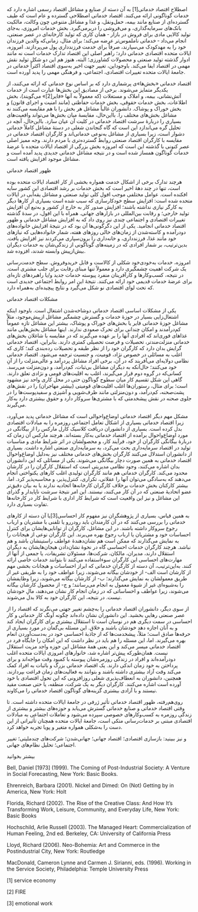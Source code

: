   اصطلاح اقتصاد خدماتی[1] به آن دسته از صنایع و مشاغل اقتصاد رسمی اشاره دارد که خدمات گوناگونی ارائه می‌کنند. اقتصاد خدماتی اصطلاحی گسترده و عام است که طیف گسترده‌ای از صنایع مانند بیمه، حمل‌و‌نقل، و غذا و مشاغل متنوعی چون وکالت، مالکیت بانک‌های سرمایه‌گذاری، و می‌فروشی را دربرمی‌گیرد. بخش خدمات امروزی، به‌جای تولید کالایی مادی برای فروش در بازار ‐ همان کاری که تولید کارخانه‌ای در عصر صنعتی، انجام می‌داد ‐ خدماتی ناملموس‌تر عرضه می‌کند؛ برای مثال، زمانی‌که والدین فرزندان خود را به مهدکودک می‌سپارند، صرفاً برای خدمت فرزندداری پول می‌پردازند. امروزه، ایالات متحده اقتصادی خدماتی دارد؛ راهبر اصلی این اقتصاد تدارک خدمات است نه مانند ادوار گذشته تولید صنعتی و محصولات کشاورزی؛ البته، هنوز هم این دو شکل تولید نقش مهمی در اقتصاد ایفا می‌کند. باوجوداین، تغییر جهت اخیر به‌سوی اقتصاد اکثراً خدماتی در جامعهٔ ایالات متحده تغییرات اقتصادی، اجتماعی، و فرهنگی مهمی را پدید آورده است.

 اقتصاد خدماتی «بخش‌ها»ی پرشماری دارد که بر اساس نوع خدماتی که ارائه‌ می‌کنند، از یکدیگر متمایز می‌شوند. برخی از مصادیق این بخش‌ها عبارت است از خدمات آتش‌نشانی، بیمه، و املاک و مستغلات (که معمولاً به آنها «فایر[2]» می‌گویند)، بخش اطلاعات، بخش خدمات حقوقی، بخش خدمات حفاظتی (مانند امنیت و اجرای قانون) و بخش خوراک و پوشاک. دانشوران غالباً مشاغل هر بخش را با هم مقایسه می‌کنند نه مشاغل بخش‌های مختلف را. بااین‌حال، مقایسۀ میان بخش‌ها می‌تواند واقعیت‌های بسیاری را دربارهٔ سرشت اقتصاد خدماتی در کلیت آن عیان سازد. بااین‌حال، آنچه در تحلیل گره می‌اندازد این است که گاه گنجاندن شغلی در دستۀ مشاغل کاملاً خدماتی دشوار است، زیرا بسیاری از مشاغل به‌نوعی خدماتی‌اند و کارگران اقتصاد خدماتی در مقایسه با کارگران اقتصاد صنعتی روابط گسترده‌تری با مردم دارند. وجه ممیز اصلی عصر کنونی با گذشته این است که امروزه بخش بزرگی از اقتصاد ایالات متحده با عرضۀ خدمات گوناگون همساز شده است و در نتیجه مشاغل خدماتی جدیدی پدید آمده است و مشاغل موجود افزایش یافته است.

 ظهور اقتصاد خدماتی

هرچند تدارک برخی از اشکال خدمت همواره بخشی از کار اقتصاد ایالات متحده بوده است، تنها در چند دههٔ اخیر است که بخش خدمات بر رشد اقتصادی این کشور سایه افکنده است. عوامل مختلفی موجب افول کلی تولید صنعتی و مشاغل یقه‌آبی در ایالات متحده شده است: افزایش سطح خودکارسازی که سبب شده است بسیاری از کارها دیگر به کارگر نیازی نداشته باشند؛ افزایش صدور کار به خارج از کشور و به‌تبع آن افزایش تولید خارجی؛ و رقابت بین‌المللی در بازارهای جهانی. همراه با این افول، در سدۀ گذشته تغییرات اقتصادی و اجتماعی چندی نیز روی داد که به افزایش مشاغل خدماتی و ظهور اقتصاد خدماتی انجامید. یکی از این دگرگونی‌ها آن بود که در نتیجۀ افزایش خانواده‌های دودرآمده و کاسته‌شدن از زمان‌های خالی روزهای هفته، شمار خانواده‌هایی که نیاز‌های خود مانند غذا، فرزندداری، و خانه‌داری را برون‌سپاری می‌کردند نیز افزایش یافت. بدین‌ترتیب، بر شمار افرادی که در زمینه‌های گوناگونی از زندگی‌شان به خدمات دیگران بیش‌ازپیش وابسته شدند، افزوده شد.

امروزه، خدمات به‌خودی‌خود شکلی از کالاست و قابل خریدوفروش. سطح خدمت‌رسانی یک شرکت اهمیت چشمگیری دارد و معمولاً تنها مبنای رقابت برای جلب مشتری است. در نتیجه، کسب‌و‌کارها و کارآفرینان منفرد پیوسته خدمات جدید و/یا راهبردهای تازه‌ای برای عرضۀ خدمات قدیمی خود ارائه می‌کنند. نتیجهٔ این امر روابط اجتماعی جدیدی است که تحت لوای اقتصادی نو شکل می‌گیرد و نتایج پیچیده‌ای به‌همراه دارد.

مشکلات اقتصاد خدماتی

یکی از مشکلات اساسی اقتصاد خدماتی دوشاخه‌شدن اشتغال است. باوجود اینکه اشتغال‌زایی بسیار در حوزۀ خدمات و گسترش چشمگیر مشاغل ازپیش‌موجود، مثلاً مشاغل حوزهٔ خدماتی فایر یا بخش‌های خوراک و پوشاک، بیشتر این مشاغل تازه عموماً کم‌درآمدند و امکان چندانی برای تحرک صعودی ندارند. اینها مشاغل بخش‌هایی مانند غذاهای فوری‌اند که افرادی آنها را بر عهده می‌گیرند که در مقایسه با شاغلان بخش‌های خدماتی منزلت‌مندتر، تحصیلات و فرصت تحصیلی کمتری دارند. بنابراین، اقتصاد خدماتی گرایش بدان دارد که کارگران خود را از نظر طبقه و تحصیلات رده‌بندی کند؛ کاری که اغلب به مسائلی در خصوص نژاد، قومیت، و جنسیت ترجمه می‌شود. اقتصاد خدماتی نظامی دولایه‌ای می‌آفریند که در آن، برخی افراد مشاغل پردرآمد و عالی‌منزلت را از آنِ خود می‌کنند؛ حال‌آنکه به دیگران مشاغل بی‌ثبات، کم‌درآمد، و دون‌منزلت می‌رسد. کسانی‌که در گروه دوم قرار می‌گیرند، اغلب به اقلیت‌های قومی و نژادی تعلق دارند. گاهی این شکل تقسیم کار میان سطوح گوناگون حتی در محل کاری واحد نیز مشهود است؛ برای مثال، رستوران‌ها اغلب اقلیت‌های قومیتی (بیشتر مهاجران) را در نقش‌های پشت‌صحنه، کم‌درآمد، و دون‌منزلتی مانند ظرف‌شویی و ‌آشپزی و سفیدپوست‌ها را در جلوی صحنه در نقش پیشخدمتی که با مشتری‌ها سروکار دارد و حقوق بیشتری دارد به‌کار می‌گیرند.

مشکل مهم دیگر اقتصاد خدماتی اوضاع‌واحوالی است که مشاغل خدماتی پدید می‌آورد، زیرا اقتصاد خدماتی بسیاری از اشکال تعامل اجتماعی روزمره را به مبادلات اقتصادی بدل کرده است. بسیاری از دانشوران دریافت کلاسیک کارل مارکس را از بیگانگی در مورد اوضاع‌واحوال برآمده از اقتصاد خدماتی به‌کار بسته‌اند. هرچند مارکس آن زمان که دربارۀ بیگانگی کارگران از خود، فرآیند کار، و محصولشان در اثر شرایط مادی و مناسبات تولید در اقتصاد سرمایه‌داری بحث می‌کرد، به سرمایه‌داری صنعتی اشاره داشت. بسیاری از دانشوران استدلال می‌کنند کارگران بخش‌های خدماتی مختلف نیز به‌دلیل اوضاع‌واحوال اقتصاد خدماتی به همین صورت دچار بیگانگی می‌شوند. یکی از مسائلی که این دانشوران بدان اشاره می‌کنند، وجود نظامی مدیریتی است که استقلال کارگران را در کارشان محدود می‌کند. کارگران خدماتی هم مانند کارگران تولیدی اغلب کارهای یکنواختی انجام می‌‌دهند که به‌سادگی می‌توان آنها را عقلانی‌، تکراری، کنترل‌پذیر، و محاسبه‌پذیر کرد. اما، بیشتر کارکنان بخش خدمات برخلاف کارگران کارخانه‌ها اتحادیه‌ ندارند یا به بیان دقیق‌تر عضو اتحادیۀ صنعتی که در آن کار می‌کنند، نیستند. این امر نتیجۀ سرشت ناپایدار و گذرای این مشاغل و نیز این واقعیت است که شرایط کار اداری با شرایط کار در کارخانه‌ها تفاوت بسیاری دارد.

 به همین قیاس، بسیاری از پژوهشگران نیز مفهوم کار احساسی[3]یا آن دسته از کارهای خدماتی را بررسی می‌کنند که در آن کارمندان باید رودررو یا تلفنی با مشتریان و ارباب رجوع سروکار داشته باشند. در این مشاغل، کارگران از توانایی‌هایشان برای کنترل احساسات خود و مشتریان یا ارباب رجوع‌ بهره می‌برند. این کارگران نوعی از هیجانات را به نمایش می‌گذارند که ممکن است هم نشان‌دهندهٔ عواطف راستینشان باشد و هم نباشد. هرچند کارگران خدمات احساسی گاه در نحوۀ نشان‌دادن هیجان‌هایشان به دیگران استقلال دارند، مدیران، مالکان، شرکت‌ها، مسئولان تشریفات، یا جمعی از آنها از مهارت‌های احساسی این کارگران سوءاستفاده می‌کنند تا بتوانند خدمات خاصی ارائه کنند. به‌این‌ترتیب، آن دسته از کارگران خدماتی که ابراز احساسات و هیجانات بخشی مهم از کارشان است الف- از خودشان بیگانه می‌شوند، زیرا عواطف خود را به طریقی غیر از طریق معمولشان به نمایش می‌گذارند؛ ب- از کارشان بیگانه می‌شوند، زیرا وظایفشان را به‌شیوه‌ای غیر از شیوۀ معمول به انجام می‌رسانند؛ و ج- از محصول کارشان بیگانه می‌شوند، زیرا عواطف و احساساتی که در زمان انجام کار نشان می‌دهند، مالِ خودشان نیست. در نتیجه، این کارگران خود به کالا بدل می‌شوند.

 از سوی دیگر، دانشوران اقتصاد خدماتی را به‌چشم تغییر جهتی می‌نگرند که اقتصاد را از عصر صنعتی رهایی بخشید. این دانشوران نشان داده‌اند چگونه آونگ کار خدماتی و کار احساسی در سمت دیگری هم در نوسان است تا استقلال بیشتری برای کارگران ایجاد کند و به آنان اجازه دهد خودشان باشند و خلاق. این مسئله بی‌گمان در مورد بسیاری از حرفه‌ها صادق است؛ مثلاً، پیشخدمت‌ها که از جاذبۀ احساسی خود در به‌دست‌آوردن انعام بهره می‌گیرند. اما، این مسئله را هم باید در نظر داشت که این امکان را جایگاه فرد در اقتصاد خدماتی میسر می‌کند و این یعنی همهٔ مشاغل این حوزه واجد مزیت استقلال نیست. همان‌طورکه پیش‌تر اشاره شد، خانوارهای امروزی ایالات متحده اغلب دودرآمده‌اند و افراد در زندگی روزمره‌شان پیوسته با کمبود وقت مواجه‌اند و برای پرداختن به خود زمان اندکی دارند. یک اقتصاد خدماتی بزرگ و باثبات به افراد کمک می‌کند وقت آزاد بیشتری داشته باشند و بتوانند به فعالیت‌های زمان فراغت بپردازند. همچنین، دانشوران به انعطاف‌پذیری شغلی روزافزونی که این تحول اقتصادی با خود آورده است اشاره می‌کنند. کارگران دیگر به یک شرکت، منطقه، یا حتی صنعت مقید نیستند و با آزادی بیشتری گزینه‌های گوناگون اقتصاد خدماتی را می‌کاوند.

روی‌هم‌رفته، ظهور اقتصاد خدماتی تأثیر ژرفی در جامعهٔ ایالات متحده داشته است. تا وقتی اقتصاد خدماتی و صنایع خدماتی گسترش می‌یابد و حوزه‌های بیشتر و بیشتری از زندگی روزمره به کسب‌وکارهای خصوصی سپرده می‌شود و تعاملات اجتماعی به مبادلات اقتصادی مبتنی بر خدمات‌رسانی متکی است، جامعهٔ ایالات متحده همچنان تأثیراتی از این دست را به‌شکلی همواره متغیر و پویا تجربه خواهد کرد.

و نیز ببینید: بازسازی اقتصادی؛ اقتصاد جهانی؛ جهانی‌شدن؛ شرکت‌های چندملیتی؛ تغییر اجتماعی؛ تحلیل نظام‌های جهانی.

بیشتر بخوانید

Bell, Daniel [1973] (1999). The Coming of Post-Industrial Society: A Venture in Social Forecasting, New York: Basic Books.

Ehrenreich, Barbara (2001). Nickel and Dimed: On (Not) Getting by in America, New York: Holt

Florida, Richard (2002). The Rise of the Creative Class: And How It’s Transforming Work, Leisure, Community, and Everyday Life, New York: Basic Books

Hochschild, Arlie Russell (2003). The Managed Heart: Commercialization of Human Feeling, 2nd ed. Berkeley, CA: University of California Press

Lloyd, Richard (2006). Neo-Bohemia: Art and Commerce in the Postindustrial City, New York: Routledge

MacDonald, Cameron Lynne and Carmen J. Sirianni, eds. (1996). Working in the Service Society, Philadelphia: Temple University Press

 [1] service economy

 [2] FIRE

 [3] emotional work

 

 

 

 